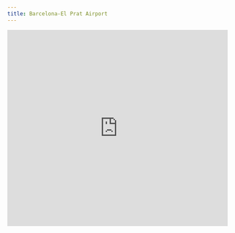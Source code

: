 ```yaml
---
title: Barcelona-El Prat Airport
---
```


<iframe src="https://www.google.com/maps/embed?pb=!1m18!1m12!1m3!1d536.1226590825731!2d2.072347792078815!3d41.28855111612108!2m3!1f0!2f0!3f0!3m2!1i1024!2i768!4f13.1!3m3!1m2!1s0x12a49e7141c4f07d%3A0xa422b8dbe286c548!2sAeroport+Terminal+T1!5e0!3m2!1sen!2ses!4v1561620144088!5m2!1sen!2ses" width="100%" height="450" frameborder="0" style="border:0" allowfullscreen></iframe>
